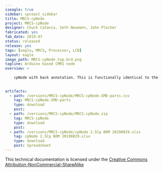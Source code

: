```yaml
---
iseagle: true
sidebar: spcoast_sidebar
title: MRCS-cpNode
project: MRCS-cpNode
designer: Chuck Catania, Seth Neumann, John Plocher
fabricated: yes
fab_date: 2019-07
status: released
release: yes
tags: [eagle, MRCS, Processor, LCB]
layout: eagle
image_path: MRCS-cpNode.top.brd.png
tagline: Arduino based CMRI node
overview: >
    
    cpNode with back annotation. This is functionally identical to the older version but the Eagle sch and brd files match.
    
    
artifacts:
  - path: /versions/MRCS-cpNode/MRCS-cpNode.SMD-parts.csv
    tag: MRCS-cpNode.SMD-parts
    type: download
    post: 
  - path: /versions/MRCS-cpNode/MRCS-cpNode.zip
    tag: MRCS-cpNode
    type: download
    post: 
  - path: /versions/MRCS-cpNode/cpNode 2.5Cp BOM 20190829.xlsx
    tag: cpNode 2.5Cp BOM 20190829.xlsx
    type: download
    post: Spreadsheet
---
```



This technical documentation is licensed under the [Creative Commons Attribution-NonCommercial-ShareAlike](https://creativecommons.org/licenses/by-nc-sa/3.0/)
